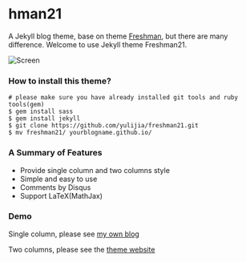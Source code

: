 hman21
==========

A Jekyll blog theme, base on theme [Freshman](http://github.com/yulijia/freshman), but there are many difference. Welcome to use Jekyll theme Freshman21.


![Screen](http://i.imgur.com/oSp7kacl.png)

### How to install this theme?

```
# please make sure you have already installed git tools and ruby tools(gem)
$ gem install sass
$ gem install jekyll
$ git clone https://github.com/yulijia/freshman21.git
$ mv freshman21/ yourblogname.github.io/
```

### A Summary of Features

- Provide single column and two columns style
- Simple and easy to use
- Comments by Disqus
- Support LaTeX(MathJax)


### Demo

Single column, please see [my own blog](http://yulijia.net/en/)

Two columns, please see the [theme website](http://yulijia.net/freshman21/)


